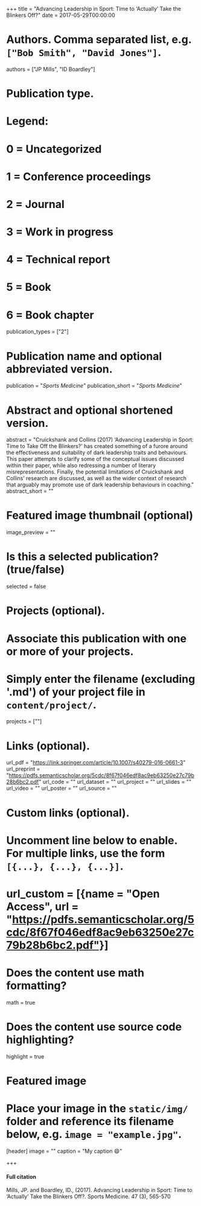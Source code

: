 +++
title = "Advancing Leadership in Sport: Time to ‘Actually’ Take the Blinkers Off?"
date = 2017-05-29T00:00:00

# Authors. Comma separated list, e.g. `["Bob Smith", "David Jones"]`.
authors = ["JP Mills", "ID Boardley"]

# Publication type.
# Legend:
# 0 = Uncategorized
# 1 = Conference proceedings
# 2 = Journal
# 3 = Work in progress
# 4 = Technical report
# 5 = Book
# 6 = Book chapter
publication_types = ["2"]

# Publication name and optional abbreviated version.
publication = "*Sports Medicine*"
publication_short = "*Sports Medicine*"

# Abstract and optional shortened version.
abstract = "Cruickshank and Collins (2017) ‘Advancing Leadership in Sport: Time to
Take Off the Blinkers?’ has created something of a furore around the effectiveness and suitability of dark leadership traits and behaviours. This paper attempts to
clarify some of the conceptual issues discussed within their paper, while also redressing a number of literary misrepresentations. Finally, the potential limitations
of Cruickshank and Collins’ research are discussed, as well as the wider context of
research that arguably may promote use of dark leadership behaviours in coaching."
abstract_short = ""

# Featured image thumbnail (optional)
image_preview = ""

# Is this a selected publication? (true/false)
selected = false

# Projects (optional).
#   Associate this publication with one or more of your projects.
#   Simply enter the filename (excluding '.md') of your project file in `content/project/`.
   projects = [""]

# Links (optional).
url_pdf = "https://link.springer.com/article/10.1007/s40279-016-0661-3"
url_preprint = "https://pdfs.semanticscholar.org/5cdc/8f67f046edf8ac9eb63250e27c79b28b6bc2.pdf"
url_code = ""
url_dataset = ""
url_project = ""
url_slides = ""
url_video = ""
url_poster = ""
url_source = ""

# Custom links (optional).
#   Uncomment line below to enable. For multiple links, use the form `[{...}, {...}, {...}]`.
#   url_custom = [{name = "Open Access", url = "https://pdfs.semanticscholar.org/5cdc/8f67f046edf8ac9eb63250e27c79b28b6bc2.pdf"}]

# Does the content use math formatting?
math = true

# Does the content use source code highlighting?
highlight = true

# Featured image
# Place your image in the `static/img/` folder and reference its filename below, e.g. `image = "example.jpg"`.
[header]
image = ""
caption = "My caption :smile:"

+++

#### Full citation
Mills, JP. and Boardley, ID., (2017). Advancing Leadership in Sport: Time to ‘Actually’ Take the Blinkers Off?. Sports Medicine. 47 (3), 565-570
